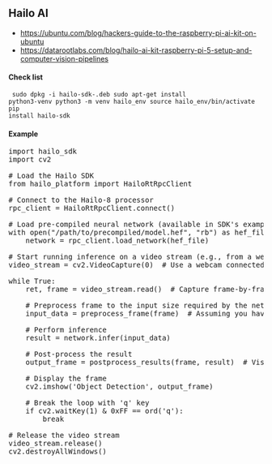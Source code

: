 ## Hailo AI

- https://ubuntu.com/blog/hackers-guide-to-the-raspberry-pi-ai-kit-on-ubuntu
- https://datarootlabs.com/blog/hailo-ai-kit-raspberry-pi-5-setup-and-computer-vision-pipelines

#### Check list 
<code> sudo dpkg -i hailo-sdk-<version>.deb
 sudo apt-get install python3-venv
 python3 -m venv hailo_env
 source hailo_env/bin/activate
 pip install hailo-sdk </code> 

#### Example

<pre>
import hailo_sdk
import cv2

# Load the Hailo SDK
from hailo_platform import HailoRtRpcClient

# Connect to the Hailo-8 processor
rpc_client = HailoRtRpcClient.connect()

# Load pre-compiled neural network (available in SDK's examples)
with open("/path/to/precompiled/model.hef", "rb") as hef_file:
    network = rpc_client.load_network(hef_file)

# Start running inference on a video stream (e.g., from a webcam)
video_stream = cv2.VideoCapture(0)  # Use a webcam connected to the Pi

while True:
    ret, frame = video_stream.read()  # Capture frame-by-frame

    # Preprocess frame to the input size required by the network
    input_data = preprocess_frame(frame)  # Assuming you have a preprocessing function

    # Perform inference
    result = network.infer(input_data)

    # Post-process the result
    output_frame = postprocess_results(frame, result)  # Visualization function

    # Display the frame
    cv2.imshow('Object Detection', output_frame)

    # Break the loop with 'q' key
    if cv2.waitKey(1) & 0xFF == ord('q'):
        break

# Release the video stream
video_stream.release()
cv2.destroyAllWindows()

  
</pre>
